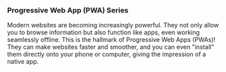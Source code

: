 ### Progressive Web App (PWA) Series

Modern websites are becoming increasingly powerful. They not only allow you to browse information but also function like apps, even working seamlessly offline. This is the hallmark of Progressive Web Apps (PWAs)! They can make websites faster and smoother, and you can even "install" them directly onto your phone or computer, giving the impression of a native app.
